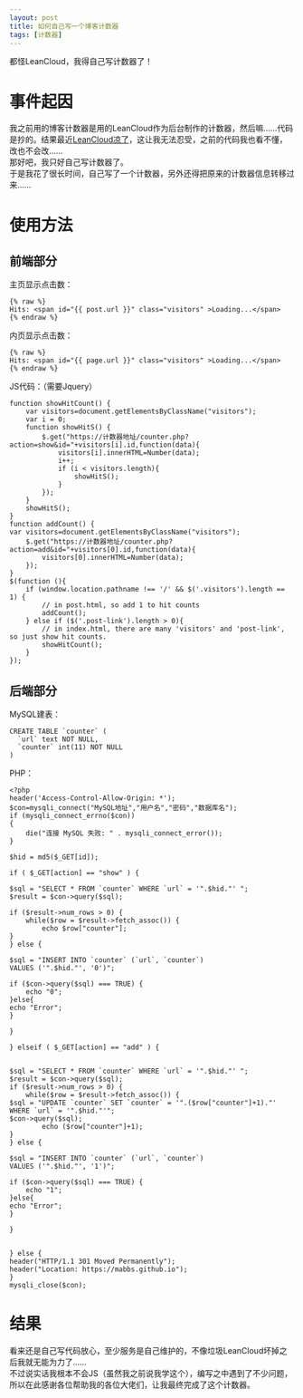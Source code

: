 ```yaml
---
layout: post
title: 如何自己写一个博客计数器
tags: [计数器]
---
```


  都怪LeanCloud，我得自己写计数器了！<!--more-->   
  
# 事件起因
  我之前用的博客计数器是用的LeanCloud作为后台制作的计数器，然后嘛……代码是抄的。结果最近[LeanCloud凉了](https://blog.avoscloud.com/6841/)，这让我无法忍受，之前的代码我也看不懂，改也不会改……   
  那好吧，我只好自己写计数器了。   
  于是我花了很长时间，自己写了一个计数器，另外还得把原来的计数器信息转移过来……
  
# 使用方法
## 前端部分
  主页显示点击数：
```
{% raw %}
Hits: <span id="{{ post.url }}" class="visitors" >Loading...</span>
{% endraw %} 
```
  内页显示点击数：
```
{% raw %} 
Hits: <span id="{{ page.url }}" class="visitors" >Loading...</span>
{% endraw %} 
```
  JS代码：（需要Jquery）
```
function showHitCount() {
    var visitors=document.getElementsByClassName("visitors");
    var i = 0;
    function showHitS() {
        $.get("https://计数器地址/counter.php?action=show&id="+visitors[i].id,function(data){
            visitors[i].innerHTML=Number(data);
            i++;
            if (i < visitors.length){
                showHitS();
            }
        });
    }
    showHitS();
}
function addCount() {
var visitors=document.getElementsByClassName("visitors");
    $.get("https://计数器地址/counter.php?action=add&id="+visitors[0].id,function(data){
        visitors[0].innerHTML=Number(data);
    });
}
$(function (){
    if (window.location.pathname !== '/' && $('.visitors').length == 1) {
        // in post.html, so add 1 to hit counts
        addCount();
    } else if ($('.post-link').length > 0){
        // in index.html, there are many 'visitors' and 'post-link', so just show hit counts.
        showHitCount();
    }
});
```

## 后端部分
  MySQL建表：
```
CREATE TABLE `counter` (
  `url` text NOT NULL,
  `counter` int(11) NOT NULL
) 
```
  PHP：
```
<?php
header('Access-Control-Allow-Origin: *');
$con=mysqli_connect("MySQL地址","用户名","密码","数据库名"); 
if (mysqli_connect_errno($con)) 
{ 
    die("连接 MySQL 失败: " . mysqli_connect_error()); 
}

$hid = md5($_GET[id]);

if ( $_GET[action] == "show" ) {

$sql = "SELECT * FROM `counter` WHERE `url` = '".$hid."' ";
$result = $con->query($sql);

if ($result->num_rows > 0) {
    while($row = $result->fetch_assoc()) {
        echo $row["counter"];
}
} else {

$sql = "INSERT INTO `counter` (`url`, `counter`)
VALUES ('".$hid."', '0')";
 
if ($con->query($sql) === TRUE) {
    echo "0";
}else{
echo "Error";
}

}

} elseif ( $_GET[action] == "add" ) {


$sql = "SELECT * FROM `counter` WHERE `url` = '".$hid."' ";
$result = $con->query($sql);
if ($result->num_rows > 0) {
    while($row = $result->fetch_assoc()) {
$sql = "UPDATE `counter` SET `counter` = '".($row["counter"]+1)."' WHERE `url` = '".$hid."'";
$con->query($sql);
        echo ($row["counter"]+1);
}
} else {

$sql = "INSERT INTO `counter` (`url`, `counter`)
VALUES ('".$hid."', '1')";
 
if ($con->query($sql) === TRUE) {
    echo "1";
}else{
echo "Error";
}

}


} else {
header("HTTP/1.1 301 Moved Permanently");
header("Location: https://mabbs.github.io");
}
mysqli_close($con);
```

# 结果
  看来还是自己写代码放心，至少服务是自己维护的，不像垃圾LeanCloud坏掉之后我就无能为力了……   
  不过说实话我根本不会JS（虽然我之前说我学这个），编写之中遇到了不少问题，所以在此感谢各位帮助我的各位大佬们，让我最终完成了这个计数器。
